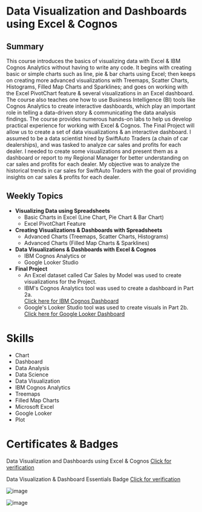 # Data Visualization and Dashboards using Excel & Cognos

## Summary

This course introduces the basics of visualizing data with Excel & IBM Cognos Analytics without having to write any code. It begins with creating basic or simple charts such as line, pie & bar charts using Excel; then keeps on creating more advanced visualizations with Treemaps, Scatter Charts, Histograms, Filled Map Charts and Sparklines; and goes on working with the Excel PivotChart feature & several visualizations in an Excel dashboard. The course also teaches one how to use Business Intelligence (BI) tools like Cognos Analytics to create interactive dashboards, which play an important role in telling a data-driven story & communicating the data analysis findings. The course provides numerous hands-on labs to help us develop practical experience for working with Excel & Cognos. The Final Project will allow us to create a set of data visualizations & an interactive dashboard. I assumed to be a data scientist hired by SwiftAuto Traders (a chain of car dealerships), and was tasked to analyze car sales and profits for each dealer. I needed to create some visualizations and present them as a dashboard or report to my Regional Manager for better understanding on car sales and profits for each dealer. My objective was to analyze the historical trends in car sales for SwiftAuto Traders with the goal of providing insights on car sales & profits for each dealer.

## Weekly Topics

* **Visualizing Data using Spreadsheets**
  * Basic Charts in Excel (Line Chart, Pie Chart & Bar Chart)
  * Excel PivotChart Feature
* **Creating Visualizations & Dashboards with Spreadsheets**
  * Advanced Charts (Treemaps, Scatter Charts, Histograms)
  * Advanced Charts (Filled Map Charts & Sparklines)
* **Data Visualizations & Dashboards with Excel & Cognos**
  * IBM Cognos Analytics or
  * Google Looker Studio
* **Final Project** 
  * An Excel dataset called Car Sales by Model was used to create visualizations for the Project.
  * IBM's Cognos Analytics tool was used to create a dashboard in Part 2a. <br>
    [Click here for IBM Cognos Dashboard](https://github.com/abiyselassie22/IBM-Data-Analyst/blob/master/03.%20Data%20Visualization%20%26%20Dashboards%20using%20Excel%20%26%20Cognos/4.%20Final%20Project/Car%20Sales%20Cognos%20Dashboard.pdf)<br>
  * Google's Looker Studio tool was used to create visuals in Part 2b.<br>
  [Click here for Google Looker Dashboard](https://github.com/abiyselassie22/IBM-Data-Analyst/blob/master/03.%20Data%20Visualization%20%26%20Dashboards%20using%20Excel%20%26%20Cognos/4.%20Final%20Project/Car_Sales_Looker_Dashboard.pdf)<br>

 # Skills

* Chart
* Dashboard
* Data Analysis
* Data Science
* Data Visualization
* IBM Cognos Analytics
* Treemaps
* Filled Map Charts
* Microsoft Excel
* Google Looker
* Plot

# Certificates & Badges

Data Visualization and Dashboards using Excel & Cognos [Click for verification](https://coursera.org/verify/WR3GPA6LPPUN)<br>

Data Visualization & Dashboard Essentials Badge [Click for verification](https://www.credly.com/badges/8e14f2fc-5359-4324-ad82-dc557bcc373f/public_url)<br>

![image](https://github.com/user-attachments/assets/ee4d5a97-46cb-4627-9fe8-5d43717bd478)

![image](https://github.com/user-attachments/assets/1fd14abb-eb27-4dc6-b3f6-a510ffe4d2eb)

